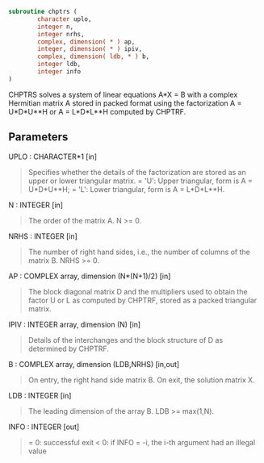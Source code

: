 ```fortran
subroutine chptrs (
        character uplo,
        integer n,
        integer nrhs,
        complex, dimension( * ) ap,
        integer, dimension( * ) ipiv,
        complex, dimension( ldb, * ) b,
        integer ldb,
        integer info
)
```

CHPTRS solves a system of linear equations A\*X = B with a complex
Hermitian matrix A stored in packed format using the factorization
A = U\*D\*U\*\*H or A = L\*D\*L\*\*H computed by CHPTRF.

## Parameters
UPLO : CHARACTER\*1 [in]
> Specifies whether the details of the factorization are stored
> as an upper or lower triangular matrix.
> = 'U':  Upper triangular, form is A = U\*D\*U\*\*H;
> = 'L':  Lower triangular, form is A = L\*D\*L\*\*H.

N : INTEGER [in]
> The order of the matrix A.  N >= 0.

NRHS : INTEGER [in]
> The number of right hand sides, i.e., the number of columns
> of the matrix B.  NRHS >= 0.

AP : COMPLEX array, dimension (N\*(N+1)/2) [in]
> The block diagonal matrix D and the multipliers used to
> obtain the factor U or L as computed by CHPTRF, stored as a
> packed triangular matrix.

IPIV : INTEGER array, dimension (N) [in]
> Details of the interchanges and the block structure of D
> as determined by CHPTRF.

B : COMPLEX array, dimension (LDB,NRHS) [in,out]
> On entry, the right hand side matrix B.
> On exit, the solution matrix X.

LDB : INTEGER [in]
> The leading dimension of the array B.  LDB >= max(1,N).

INFO : INTEGER [out]
> = 0:  successful exit
> < 0: if INFO = -i, the i-th argument had an illegal value
